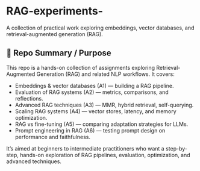 # RAG-experiments-
A collection of practical work exploring embeddings, vector databases, and retrieval-augmented generation (RAG).

## 📌 Repo Summary / Purpose
This repo is a hands-on collection of assignments exploring Retrieval-Augmented Generation (RAG) and related NLP workflows.
It covers:

- Embeddings & vector databases (A1) — building a RAG pipeline.
- Evaluation of RAG systems (A2) — metrics, comparisons, and reflections.
- Advanced RAG techniques (A3) — MMR, hybrid retrieval, self-querying.
- Scaling RAG systems (A4) — vector stores, latency, and memory optimization.
- RAG vs fine-tuning (A5) — comparing adaptation strategies for LLMs.
- Prompt engineering in RAG (A6) — testing prompt design on performance and faithfulness.
  
It’s aimed at beginners to intermediate practitioners who want a step-by-step, hands-on exploration of RAG pipelines, evaluation, optimization, and advanced techniques.
